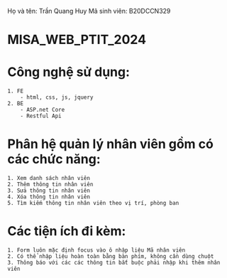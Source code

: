 Họ và tên: Trần Quang Huy
Mã sinh viên: B20DCCN329
# MISA_WEB_PTIT_2024
# Công nghệ sử dụng:
    1. FE
        - html, css, js, jquery
    2. BE
        - ASP.net Core
        - Restful Api

# Phân hệ quản lý nhân viên gồm có các chức năng:
    1. Xem danh sách nhân viên
    2. Thêm thông tin nhân viên
    3. Sửa thông tin nhân viên
    4. Xóa thông tin nhân viên
    5. Tìm kiếm thông tin nhân viên theo vị trí, phòng ban

# Các tiện ích đi kèm:
    1. Form luôn mặc định focus vào ô nhập liệu Mã nhân viên
    2. Có thể nhập liệu hoàn toàn bằng bàn phím, không cần dùng chuột
    3. Thông báo với các các thông tin bắt buộc phải nhập khi thêm nhân viên


    

    
